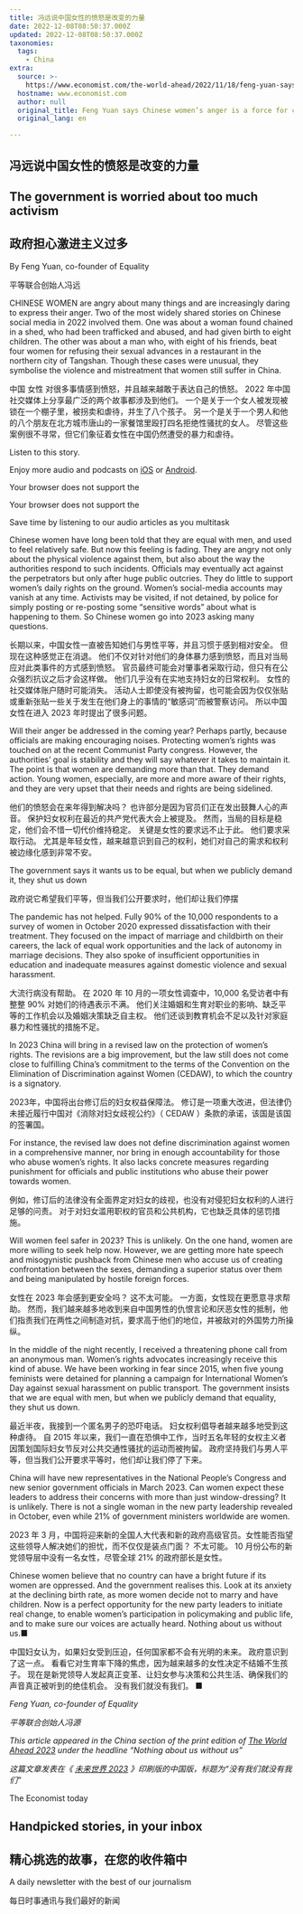 ```yaml
---
title: 冯远说中国女性的愤怒是改变的力量
date: 2022-12-08T08:50:37.000Z
updated: 2022-12-08T08:50:37.000Z
taxonomies:
  tags:
    - China
extra:
  source: >-
    https://www.economist.com/the-world-ahead/2022/11/18/feng-yuan-says-chinese-womens-anger-is-a-force-for-change
  hostname: www.economist.com
  author: null
  original_title: Feng Yuan says Chinese women’s anger is a force for change
  original_lang: en

---
```


## 冯远说中国女性的愤怒是改变的力量

## The government is worried about too much activism

## 政府担心激进主义过多

By Feng Yuan, co-founder of Equality

平等联合创始人冯远

CHINESE WOMEN are angry about many things and are increasingly daring to express their anger. Two of the most widely shared stories on Chinese social media in 2022 involved them. One was about a woman found chained in a shed, who had been trafficked and abused, and had given birth to eight children. The other was about a man who, with eight of his friends, beat four women for refusing their sexual advances in a restaurant in the northern city of Tangshan. Though these cases were unusual, they symbolise the violence and mistreatment that women still suffer in China.

中国 女性 对很多事情感到愤怒，并且越来越敢于表达自己的愤怒。 2022 年中国社交媒体上分享最广泛的两个故事都涉及到他们。 一个是关于一个女人被发现被锁在一个棚子里，被拐卖和虐待，并生了八个孩子。 另一个是关于一个男人和他的八个朋友在北方城市唐山的一家餐馆里殴打四名拒绝性骚扰的女人。 尽管这些案例很不寻常，但它们象征着女性在中国仍然遭受的暴力和虐待。

Listen to this story.

Enjoy more audio and podcasts on [iOS](https://economist-app.onelink.me/d2eC/bed1b25) or [Android](https://economist-app.onelink.me/d2eC/7f3c199).

Your browser does not support the <audio> element.

Your browser does not support the <audio> element.

Save time by listening to our audio articles as you multitask

Chinese women have long been told that they are equal with men, and used to feel relatively safe. But now this feeling is fading. They are angry not only about the physical violence against them, but also about the way the authorities respond to such incidents. Officials may eventually act against the perpetrators but only after huge public outcries. They do little to support women’s daily rights on the ground. Women’s social-media accounts may vanish at any time. Activists may be visited, if not detained, by police for simply posting or re-posting some “sensitive words” about what is happening to them. So Chinese women go into 2023 asking many questions.

长期以来，中国女性一直被告知她们与男性平等，并且习惯于感到相对安全。 但现在这种感觉正在消退。 他们不仅对针对他们的身体暴力感到愤怒，而且对当局应对此类事件的方式感到愤怒。 官员最终可能会对肇事者采取行动，但只有在公众强烈抗议之后才会这样做。 他们几乎没有在实地支持妇女的日常权利。 女性的社交媒体账户随时可能消失。 活动人士即使没有被拘留，也可能会因为仅仅张贴或重新张贴一些关于发生在他们身上的事情的“敏感词”而被警察访问。 所以中国女性在进入 2023 年时提出了很多问题。

Will their anger be addressed in the coming year? Perhaps partly, because officials are making encouraging noises. Protecting women’s rights was touched on at the recent Communist Party congress. However, the authorities’ goal is stability and they will say whatever it takes to maintain it. The point is that women are demanding more than that. They demand action. Young women, especially, are more and more aware of their rights, and they are very upset that their needs and rights are being sidelined.

他们的愤怒会在来年得到解决吗？ 也许部分是因为官员们正在发出鼓舞人心的声音。 保护妇女权利在最近的共产党代表大会上被提及。 然而，当局的目标是稳定，他们会不惜一切代价维持稳定。 关键是女性的要求远不止于此。 他们要求采取行动。 尤其是年轻女性，越来越意识到自己的权利，她们对自己的需求和权利被边缘化感到非常不安。

The government says it wants us to be equal, but when we publicly demand it, they shut us down

政府说它希望我们平等，但当我们公开要求时，他们却让我们停摆

The pandemic has not helped. Fully 90% of the 10,000 respondents to a survey of women in October 2020 expressed dissatisfaction with their treatment. They focused on the impact of marriage and childbirth on their careers, the lack of equal work opportunities and the lack of autonomy in marriage decisions. They also spoke of insufficient opportunities in education and inadequate measures against domestic violence and sexual harassment.

大流行病没有帮助。 在 2020 年 10 月的一项女性调查中，10,000 名受访者中有整整 90% 对她们的待遇表示不满。 他们关注婚姻和生育对职业的影响、缺乏平等的工作机会以及婚姻决策缺乏自主权。 他们还谈到教育机会不足以及针对家庭暴力和性骚扰的措施不足。

In 2023 China will bring in a revised law on the protection of women’s rights. The revisions are a big improvement, but the law still does not come close to fulfilling China’s commitment to the terms of the Convention on the Elimination of Discrimination against Women (CEDAW), to which the country is a signatory.

2023年，中国将出台修订后的妇女权益保障法。 修订是一项重大改进，但法律仍未接近履行中国对《消除对妇女歧视公约》（ CEDAW ）条款的承诺，该国是该国的签署国。

For instance, the revised law does not define discrimination against women in a comprehensive manner, nor bring in enough accountability for those who abuse women’s rights. It also lacks concrete measures regarding punishment for officials and public institutions who abuse their power towards women.

例如，修订后的法律没有全面界定对妇女的歧视，也没有对侵犯妇女权利的人进行足够的问责。 对于对妇女滥用职权的官员和公共机构，它也缺乏具体的惩罚措施。

Will women feel safer in 2023? This is unlikely. On the one hand, women are more willing to seek help now. However, we are getting more hate speech and misogynistic pushback from Chinese men who accuse us of creating confrontation between the sexes, demanding a superior status over them and being manipulated by hostile foreign forces.

女性在 2023 年会感到更安全吗？ 这不太可能。 一方面，女性现在更愿意寻求帮助。 然而，我们越来越多地收到来自中国男性的仇恨言论和厌恶女性的抵制，他们指责我们在两性之间制造对抗，要求高于他们的地位，并被敌对的外国势力所操纵。

In the middle of the night recently, I received a threatening phone call from an anonymous man. Women’s rights advocates increasingly receive this kind of abuse. We have been working in fear since 2015, when five young feminists were detained for planning a campaign for International Women’s Day against sexual harassment on public transport. The government insists that we are equal with men, but when we publicly demand that equality, they shut us down.

最近半夜，我接到一个匿名男子的恐吓电话。 妇女权利倡导者越来越多地受到这种虐待。 自 2015 年以来，我们一直在恐惧中工作，当时五名年轻的女权主义者因策划国际妇女节反对公共交通性骚扰的运动而被拘留。 政府坚持我们与男人平等，但当我们公开要求平等时，他们却让我们停了下来。

China will have new representatives in the National People’s Congress and new senior government officials in March 2023. Can women expect these leaders to address their concerns with more than just window-dressing? It is unlikely. There is not a single woman in the new party leadership revealed in October, even while 21% of government ministers worldwide are women.

2023 年 3 月，中国将迎来新的全国人大代表和新的政府高级官员。女性能否指望这些领导人解决她们的担忧，而不仅仅是装点门面？ 不太可能。 10 月份公布的新党领导层中没有一名女性，尽管全球 21% 的政府部长是女性。

Chinese women believe that no country can have a bright future if its women are oppressed. And the government realises this. Look at its anxiety at the declining birth rate, as more women decide not to marry and have children. Now is a perfect opportunity for the new party leaders to initiate real change, to enable women’s participation in policymaking and public life, and to make sure our voices are actually heard. Nothing about us without us.■

中国妇女认为，如果妇女受到压迫，任何国家都不会有光明的未来。 政府意识到了这一点。 看看它对生育率下降的焦虑，因为越来越多的女性决定不结婚不生孩子。 现在是新党领导人发起真正变革、让妇女参与决策和公共生活、确保我们的声音真正被听到的绝佳机会。 没有我们就没有我们。 ■

_Feng Yuan, co-founder of Equality_

_平等联合创始人冯源_

_This article appeared in the China section of the print edition of [The World Ahead 2023](https://www.economist.com/the-world-ahead/2022/11/18/the-world-ahead-2023) under the headline “Nothing about us without us”_

_这篇文章发表在《 [未来世界 2023](https://www.economist.com/the-world-ahead/2022/11/18/the-world-ahead-2023) 》印刷版的中国版，标题为“没有我们就没有我们”_

The Economist today

## Handpicked stories, in your inbox

## 精心挑选的故事，在您的收件箱中

A daily newsletter with the best of our journalism

每日时事通讯与我们最好的新闻
